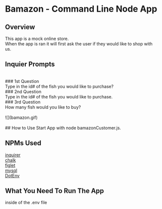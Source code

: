 # Bamazon - Command Line Node App

## Overview
This app is a mock online store. 
<br>
When the app is ran it will first ask the user if they would like to shop with us.
## Inquier Prompts
<br>
### 1st Question
<br>
Type in the id# of the fish you would like to purchase?
<br>
### 2nd Question
<br>
Type in the id# of the fish you would like to purchase.
<br>
### 3rd Question
<br>
How many fish would you like to buy?
<br>
<br>
![](bamazon.gif)
<br>
<br>
## How to Use
Start App with node bamazonCustomer.js.

## NPMs Used
[inquirer](https://www.npmjs.com/package/i) 
<br>
[chalk](https://www.npmjs.com/package/chalk) 
<br>
[figlet](https://www.npmjs.com/package/figlet) 
<br>
[mysql](https://www.npmjs.com/package/mysql)
<br>
[DotEnv](https://www.npmjs.com/package/dotenv) 
<br>

## What You Need To Run The App

inside of the .env file
